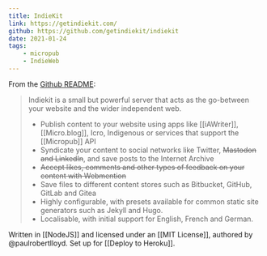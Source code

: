 ```yaml
---
title: IndieKit
link: https://getindiekit.com/
github: https://github.com/getindiekit/indiekit
date: 2021-01-24
tags:
    - micropub
    - IndieWeb
---
```


From the [Github README](https://github.com/getindiekit/indiekit):
> Indiekit is a small but powerful server that acts as the go-between your website and the wider independent web.
> * Publish content to your website using apps like [[iAWriter]], [[Micro.blog]], Icro, Indigenous or services that support the [[Micropub]] API
> * Syndicate your content to social networks like Twitter, ~~Mastodon and LinkedIn~~, and save posts to the Internet Archive
> * ~~Accept likes, comments and other types of feedback on your content with Webmention~~
> * Save files to different content stores such as Bitbucket, GitHub, GitLab and Gitea
> * Highly configurable, with presets available for common static site generators such as Jekyll and Hugo.
> * Localisable, with initial support for English, French and German.

Written in [[NodeJS]] and licensed under an [[MIT License]], authored by @paulrobertlloyd. Set up for [[Deploy to Heroku]].